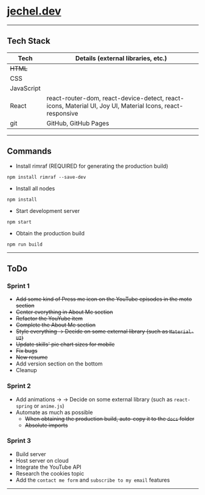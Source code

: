 # [jechel.dev](https://jechel.dev/)

***

## Tech Stack 
|  Tech      | Details (external libraries, etc.)                                                                        |
| ---------- | --------------------------------------------------------------------------------------------------------- |
| ~~HTML~~   |                                                                                                           |
| CSS        |                                                                                                           |
| JavaScript |                                                                                                           |
| React      | react-router-dom, react-device-detect, react-icons, Material UI, Joy UI, Material Icons, react-responsive |
| git        | GitHub, GitHub Pages                                                                                      |

***

## Commands
- Install rimraf (REQUIRED for generating the production build)
```console
npm install rimraf --save-dev
```
- Install all nodes
```console
npm install
```
- Start development server
```console
npm start
```
- Obtain the production build
```console
npm run build
```

***

## ToDo
### Sprint 1
- ~~Add some kind of Press me icon on the YouTube episodes in the moto section~~
- ~~Center everything in About Me section~~
- ~~Refactor the YouYube item~~
- ~~Complete the About Me section~~
- ~~Style everything -> Decide on some external library (such as ```Material-UI```)~~
- ~~Update skills' pie chart sizes for mobile~~
- ~~Fix bugs~~
- ~~New resume~~
- Add version section on the bottom
- Cleanup
### Sprint 2
- Add animations -> -> Decide on some external library (such as ```react-spring``` or ```anime.js```)
- Automate as much as possible
    - ~~When obtaining the production build, auto-copy it to the ```docs``` folder~~
    - ~~Absolute imports~~
### Sprint 3
- Build server
- Host server on cloud
- Integrate the YouTube API
- Research the cookies topic
- Add the ```contact me form``` and ```subscribe to my email``` features

***